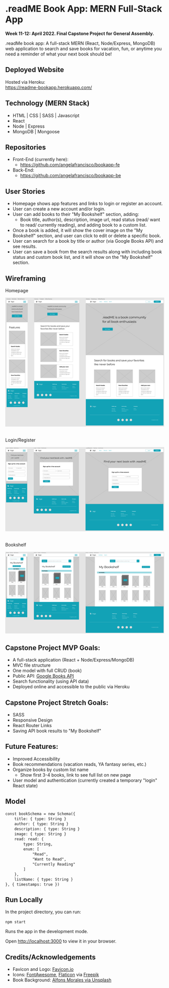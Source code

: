 # .readME Book App: MERN Full-Stack App

**Week 11-12: April 2022. Final Capstone Project for General Assembly.**

.readMe book app: A full-stack MERN (React, Node/Express, MongoDB) web application to search and save books for vacation, fun, or anytime you need a reminder of what your next book should be!

## Deployed Website

Hosted via Heroku:\
https://readme-bookapp.herokuapp.com/


## Technology (MERN Stack)

- HTML | CSS | SASS | Javascript
- React
- Node | Express
- MongoDB | Mongoose


## Repositories

- Front-End (currently here):
    - https://github.com/angelafrancisco/bookapp-fe
- Back-End:
    - https://github.com/angelafrancisco/bookapp-be


## User Stories

- Homepage shows app features and links to login or register an account.
- User can create a new account and/or login.
- User can add books to their "My Bookshelf" section, adding:
    - Book title, author(s), description, image url, read status (read/ want to read/ currently reading), and adding book to a custom list.
- Once a book is added, it will show the cover image on the "My Bookshelf" section, and user can click to edit or delete a specific book.
- User can search for a book by title or author (via Google Books API) and see results.
- User can save a book from the search results along with including book status and custom book list, and it will show on the "My Bookshelf" section.


## Wireframing

Homepage

<img src="public/img/Wireframing - Home.png">

\
Login/Register

<img src="public/img/Wireframing - Register.png">

\
Bookshelf

<img src="public/img/Wireframing-Books.png">


## Capstone Project MVP Goals:

- A full-stack application (React + Node/Express/MongoDB)
- MVC file structure
- One model with full CRUD (book)
- Public API: [Google Books API](https://developers.google.com/books)
- Search functionality (using API data)
- Deployed online and accessible to the public via Heroku


## Capstone Project Stretch Goals:

- SASS
- Responsive Design
- React Router Links
- Saving API book results to "My Bookshelf"


## Future Features:

- Improved Accessibility
- Book recommendations (vacation reads, YA fantasy series, etc.)
- Organize books by custom list name
    - Show first 3-4 books, link to see full list on new page
- User model and authentication (currently created a temporary "login" React state)


## Model

``` 
const bookSchema = new Schema({
    title: { type: String }
    author: { type: String }
    description: { type: String }
    image: { type: String }
    read: read: { 
        type: String,
        enum: [
            "Read",
            "Want to Read",
            "Currently Reading"
        ]
    },
    listName: { type: String }
}, { timestamps: true })
```

## Run Locally

In the project directory, you can run:

`npm start`

Runs the app in the development mode.

Open [http://localhost:3000](http://localhost:3000) to view it in your browser.


## Credits/Acknowledgements

- Favicon and Logo: [Favicon.io](https://favicon.io/emoji-favicons/books/)
- Icons: [FontAwesome](https://fontawesome.com/icons), [Flaticon](https://www.flaticon.com/) via [Freepik](https://www.freepik.com) 
- Book Background: [Alfons Morales via Unsplash](https://unsplash.com/@alfonsmc10?utm_source=unsplash&utm_medium=referral&utm_content=creditCopyText)
